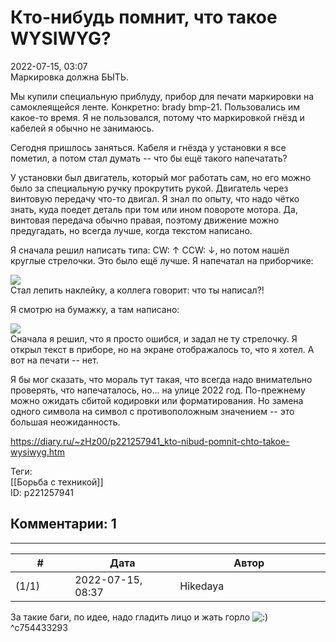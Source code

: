 Кто-нибудь помнит, что такое WYSIWYG?
=====================================

  
2022-07-15, 03:07  
 Маркировка должна БЫТЬ.   
   
 Мы купили специальную приблуду, прибор для печати маркировки на самоклеящейся ленте. Конкретно: brady bmp-21. Пользовались им какое-то время. Я не пользовался, потому что маркировкой гнёзд и кабелей я обычно не занимаюсь.   
   
 Сегодня пришлось заняться. Кабеля и гнёзда у установки я все пометил, а потом стал думать -- что бы ещё такого напечатать?   
   
 У установки был двигатель, который мог работать сам, но его можно было за специальную ручку прокрутить рукой. Двигатель через винтовую передачу что-то двигал. Я знал по опыту, что надо чётко знать, куда поедет деталь при том или ином повороте мотора. Да, винтовая передача обычно правая, поэтому движение можно предугадать, но всегда лучше, когда текстом написано.   
   
 Я сначала решил написать типа: CW: ↑ CCW: ↓, но потом нашёл круглые стрелочки. Это было ещё лучше. Я напечатал на приборчике:   
   
  ![](https://i.yapx.ru/S4L35.png)    
 Стал лепить наклейку, а коллега говорит: что ты написал?!   
   
 Я смотрю на бумажку, а там написано:   
   
  ![](https://i.yapx.ru/S4L31.png)    
 Сначала я решил, что я просто ошибся, и задал не ту стрелочку. Я открыл текст в приборе, но на экране отображалось то, что я хотел. А вот на печати -- нет.   
   
 Я бы мог сказать, что мораль тут такая, что всегда надо внимательно проверять, что напечаталось, но... на улице 2022 год. По-прежнему можно ожидать сбитой кодировки или форматирования. Но замена одного символа на символ с противоположным значением -- это большая неожиданность.   
  
<https://diary.ru/~zHz00/p221257941_kto-nibud-pomnit-chto-takoe-wysiwyg.htm>  
  
Теги:  
[[Борьба с техникой]]  
ID: p221257941  


Комментарии: 1
--------------

  


---



|         #         |              Дата              |                     Автор                     |           ID           |
| --- | --- | --- | --- |
| (1/1) | 2022-07-15, 08:37 | Hikedaya | c754433293 |

  
 За такие баги, по идее, надо гладить лицо и жать горло ![:)](/picture/3.gif)   
 ^c754433293